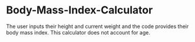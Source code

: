 # Body-Mass-Index-Calculator
The user inputs their height and current weight and the code provides their body mass index. This calculator does not account for age.
